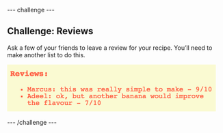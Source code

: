 \--- challenge \---

## Challenge: Reviews

Ask a few of your friends to leave a review for your recipe. You’ll need to make another list to do this.

![snímka obrazovky](images/recipe-reviews.png)

\--- /challenge \---